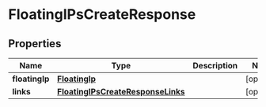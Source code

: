 

# FloatingIPsCreateResponse


## Properties

| Name | Type | Description | Notes |
|------------ | ------------- | ------------- | -------------|
|**floatingIp** | [**FloatingIp**](FloatingIp.md) |  |  [optional] |
|**links** | [**FloatingIPsCreateResponseLinks**](FloatingIPsCreateResponseLinks.md) |  |  [optional] |



